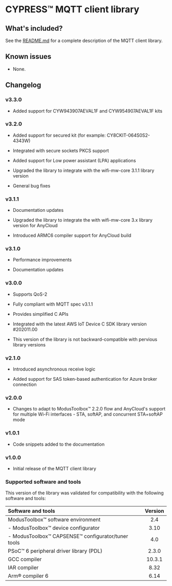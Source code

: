 # CYPRESS&trade; MQTT client library

## What's included?

See the [README.md](./README.md) for a complete description of the MQTT client library.

## Known issues

- None.

## Changelog

### v3.3.0

- Added support for CYW943907AEVAL1F and CYW954907AEVAL1F kits

### v3.2.0

- Added support for secured kit (for example: CY8CKIT-064S0S2-4343W)

- Integrated with secure sockets PKCS support

- Added support for Low power assistant (LPA) applications

- Upgraded the library to integrate with the wifi-mw-core 3.1.1 library version

- General bug fixes


### v3.1.1
- Documentation updates

- Upgraded the library to integrate the with wifi-mw-core 3.x library version for AnyCloud

- Introduced ARMC6 compiler support for AnyCloud build


### v3.1.0
- Performance improvements

- Documentation updates


### v3.0.0
- Supports QoS-2

- Fully compliant with MQTT spec v3.1.1

- Provides simplified C APIs

- Integrated with the latest AWS IoT Device C SDK library version #202011.00

- This version of the library is not backward-compatible with pervious library versions


### v2.1.0
-  Introduced asynchronous receive logic

-  Added support for SAS token-based authentication for Azure broker connection


### v2.0.0

- Changes to adapt to ModusToolbox&trade; 2.2.0 flow and AnyCloud's support for multiple Wi-Fi interfaces - STA, softAP, and concurrent STA+softAP mode


### v1.0.1

- Code snippets added to the documentation


### v1.0.0

- Initial release of the MQTT client library


### Supported software and tools

This version of the library was validated for compatibility with the following software and tools:

| Software and tools                                             | Version |
| :---                                                           | :----:  |
| ModusToolbox&trade; software environment                       | 2.4     |
| - ModusToolbox&trade; device configurator                      | 3.10    |
| - ModusToolbox&trade; CAPSENSE&trade; configurator/tuner tools | 4.0     |
| PSoC&trade; 6 peripheral driver library (PDL)                  | 2.3.0   |
| GCC compiler                                                   | 10.3.1  |
| IAR compiler                                                   | 8.32    |
| Arm&reg; compiler 6                                            | 6.14    |
